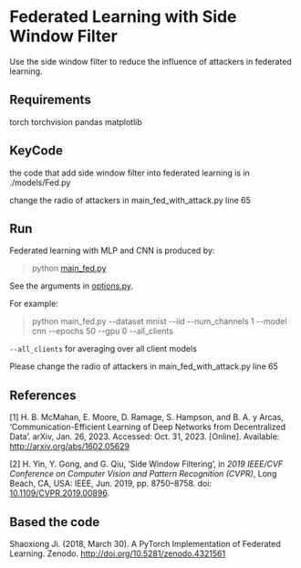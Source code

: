 # Federated Learning with Side Window Filter

Use the side window filter to reduce the influence of attackers in federated learning.



## Requirements
torch
torchvision
pandas
matplotlib



## KeyCode
the code that add side window filter into federated learning is in ./models/Fed.py

change the radio of attackers in main_fed_with_attack.py line 65



## Run

Federated learning with MLP and CNN is produced by:
> python [main_fed.py](main_fed.py)

See the arguments in [options.py](utils/options.py). 

For example:
> python main_fed.py --dataset mnist --iid --num_channels 1 --model cnn --epochs 50 --gpu 0  --all_clients

`--all_clients` for averaging over all client models

Please change the radio of attackers in main_fed_with_attack.py line 65



## References

[1] H. B. McMahan, E. Moore, D. Ramage, S. Hampson, and B. A. y Arcas, ‘Communication-Efficient Learning of Deep Networks from Decentralized Data’. arXiv, Jan. 26, 2023. Accessed: Oct. 31, 2023. [Online]. Available: http://arxiv.org/abs/1602.05629

[2] H. Yin, Y. Gong, and G. Qiu, ‘Side Window Filtering’, in *2019 IEEE/CVF Conference on Computer Vision and Pattern Recognition (CVPR)*, Long Beach, CA, USA: IEEE, Jun. 2019, pp. 8750–8758. doi: [10.1109/CVPR.2019.00896](https://doi.org/10.1109/CVPR.2019.00896).




## Based the code
Shaoxiong Ji. (2018, March 30). A PyTorch Implementation of Federated Learning. Zenodo. http://doi.org/10.5281/zenodo.4321561


